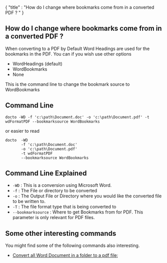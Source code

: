 {
    "title" : "How do I change where bookmarks come from in a converted PDF ? " 
}

How do I change where bookmarks come from in a converted PDF ?      
-

When converting to a PDF by Default Word Headings are used for the bookmarks in the PDF. You can if you wish use other options

  - WordHeadings (default) 
  - WordBookmarks
  - None      

This is the command line to change the bookmark source to WordBookmarks



Command Line 
-

 ````
 docto -WD -f 'c:\path\Document.doc' -o 'c:\path\Document.pdf' -t wdFormatPDF --bookmarksource WordBookmarks
 ````
 or easier to read
 ````
 docto  -WD 
        -f 'c:\path\Document.doc' 
        -o 'c:\path\Document.pdf' 
        -t wdFormatPDF 
        --bookmarksource WordBookmarks
 ````

Command Line Explained 
-

 - `-WD` :  This is a conversion using Microsoft Word. 
 - `-f` :  The File or directory to be converted 
 - `-o` :  The Output File or Directory where you would like the converted file to be written to.
 - `-T` :  The file format type that is being converted to
 - `--bookmarksource` :  Where to get Bookmarks from for PDF.  This parameter is only relevant for PDF files.




Some other interesting commands
-

You might find some of the following commands also interesting.

- [Convert all Word Document in a folder to a pdf file](ConvertDirDocToFilepdf.md);
    

